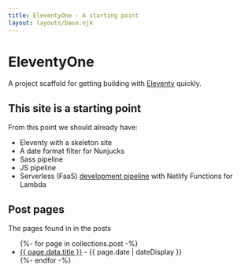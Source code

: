```yaml
---
title: EleventyOne - A starting point
layout: layouts/base.njk
---
```


# EleventyOne

A project scaffold for getting building with [Eleventy](https//11ty.io) quickly.

## This site is a starting point

From this point we should already have:

- Eleventy with a skeleton site
- A date format filter for Nunjucks
- Sass pipeline
- JS pipeline
- Serverless (FaaS) [development pipeline](http://127.0.0.1:9000/hello?foo=1&bar=2) with Netlify Functions for Lambda


## Post pages

The pages found in in the posts

<ul class="listing">
{%- for page in collections.post -%}
  <li>
    <a href="{{ page.url }}">{{ page.data.title }}</a> -
    <time datetime="{{ page.date }}">{{ page.date | dateDisplay }}</time>
  </li>
{%- endfor -%}
</ul>



